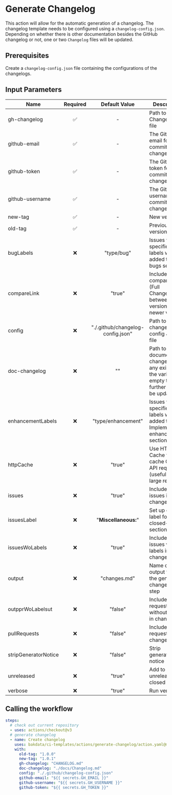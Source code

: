 # Generate Changelog

This action will allow for the automatic generation of a changelog. The changelog template needs to be configured using a `changelog-config.json`. Depending on whether there is other documentation besides the GitHub changelog or not, one or two `Changelog` files will be updated.

## Prerequisites

Create a `changelog-config.json` file containing the configurations of the changelogs.

## Input Parameters

| Name                 | Required |           Default Value           | Description                                                                                                        |
| -------------------- | :------: | :-------------------------------: | ------------------------------------------------------------------------------------------------------------------ |
| gh-changelog         |    ✅    |                 -                 | Path to the Changelog.md file                                                                                      |
| github-email         |    ✅    |                 -                 | The GitHub email for committing the changes                                                                        |
| github-token         |    ✅    |                 -                 | The GitHub token for committing the changes                                                                        |
| github-username      |    ✅    |                 -                 | The GitHub username for committing the changes                                                                     |
| new-tag              |    ✅    |                 -                 | New version                                                                                                        |
| old-tag              |    ✅    |                 -                 | Previous version                                                                                                   |
| bugLabels            |    ❌    |            "type/bug"             | Issues with the specified labels will be added to Fixed bugs section                                               |
| compareLink          |    ❌    |              "true"               | Include compare link (Full Changelog) between older version and newer version                                      |
| config               |    ❌    | "./.github/changelog-config.json" | Path to the changelog config JSON file                                                                             |
| doc-changelog        |    ❌    |                ""                 | Path to the documentation changelog (if any exists). If the variable is empty then no further file will be updated |
| enhancementLabels    |    ❌    |        "type/enhancement"         | Issues with the specified labels will be added to Implemented enhancements section                                 |
| httpCache            |    ❌    |              "true"               | Use HTTP Cache to cache GitHub API requests (useful for large repos)                                               |
| issues               |    ❌    |              "true"               | Include closed issues in changelog                                                                                 |
| issuesLabel          |    ❌    |       "**Miscellaneous:**"        | Set up custom label for closed-issues section                                                                      |
| issuesWoLabels       |    ❌    |              "true"               | Include closed issues without labels in changelog                                                                  |
| output               |    ❌    |           "changes.md"            | Name of the output file for the generate changelog step                                                            |
| outpprWoLabelsut     |    ❌    |              "false"              | Include pull requests without labels in changelog                                                                  |
| pullRequests         |    ❌    |              "false"              | Include pull-requests in changelog                                                                                 |
| stripGeneratorNotice |    ❌    |              "false"              | Strip generator notice                                                                                             |
| unreleased           |    ❌    |              "true"               | Add to log unreleased closed issues                                                                                |
| verbose              |    ❌    |              "true"               | Run verbosely                                                                                                      |

## Calling the workflow

```yaml
steps:
  # check out current repository
  - uses: actions/checkout@v3
  # generate changelog
  - name: Create changelog
    uses: bakdata/ci-templates/actions/generate-changelog/action.yaml@main
    with:
      old-tag: "1.0.0"
      new-tag: "1.0.1"
      gh-changelog: "CHANGELOG.md"
      doc-changelog: "./docs/Changelog.md"
      config: "./.github/changelog-config.json"
      github-email: "${{ secrets.GH_EMAIL }}"
      github-username: "${{ secrets.GH_USERNAME }}"
      github-token: "${{ secrets.GH_TOKEN }}"
```
